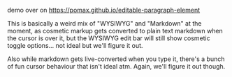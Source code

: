 demo over on https://pomax.github.io/editable-paragraph-element

This is basically a weird mix of "WYSIWYG" and "Markdown" at the moment, as cosmetic markup gets converted to plain text markdown when the cursor is over it, but the WYSIWYG edit bar will still show cosmetic toggle options... not ideal but we'll figure it out.

Also while markdown gets live-converted when you type it, there's a bunch of fun cursor behaviour that isn't ideal atm. Again, we'll figure it out though.
